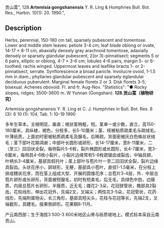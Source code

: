 贡山蒿",
128.**Artemisia gongshanensis** Y. R. Ling & Humphries Bull. Bot. Res., Harbin. 10(1): 20. 1990.",

## Description
Herbs, perennial, 150-180 cm tall, sparsely pubescent and tomentose. Lower and middle stem leaves: petiole 3-4 cm; leaf blade oblong or ovate, 14-17 × 8-11 cm, abaxially densely gray arachnoid tomentose, adaxially densely or sparsely glandular pubescent, 2(or 3)-pinnatisect; segments 5 or 6 pairs, elliptic or oblong, 4-7 × 3-6 cm; lobules 4-6 pairs, margin 5- or 6-toothed; rachis winged. Uppermost leaves and leaflike bracts 1- or 2-pinnatisect, serrate. Synflorescence a broad panicle. Involucre ovoid, 1-1.5 mm in diam.; phyllaries glandular pubescent and sparsely eglandular deciduous puberulent. Marginal female florets 2 or 3. Disk florets 3-5, bisexual. Achenes obovoid. Fl. and fr. Aug-Nov.
  "Statistics": "● Rocky slopes, ridges; 3500-3600 m. W Yunnan (Gongshan).
**128.贡山蒿（植物研究）**

Artemisia gongshanensis Y. R. Ling et C. J. Humphries in Bull. Bot. Res. 8 (3): 6 10 (1): 104, Tab. 1: 10-19 1990

多年生草本。主根明显，垂直；根状茎稍粗，短。茎单一或少数，直立，高150-180厘米，具纵棱，褐色，分枝多，长5-10厘米；茎、枝被粘质疏柔毛与疏绒毛。叶薄纸质，上面初时密被粘质疏柔毛及腺毛，后稀疏，背面密被灰白色蛛丝状绒毛；茎下部叶花期凋谢；中部叶长圆形或卵形，长14-17厘米，宽8-11厘米，二（至三）回羽状全裂，每侧裂片5-6枚，裂片椭圆形或长圆形，长4-7厘米，宽3-6厘米，每侧具4-6枚小裂片，小裂片边缘常有5-6枚疏锯齿或裂齿，中轴具翅，叶柄长3-4厘米，基部具假托叶；茎上部叶与苞片叶一至二回羽状全裂，裂片边缘具裂齿。头状花序小，卵球形，无梗，基部具小苞叶，直径1-1.5毫米，在分枝上排成穗状花序，而在茎上组成大型、开展的圆锥花序；总苞片3-4层，外、中层总苞片卵形或长卵形，背面被短腺毛，初时有短柔毛，后无毛，具绿色中肋，边膜质，内层总苞片长卵形，半膜质，近无毛；雌花2-3朵，花冠狭管状，檐部具2裂齿，花柱线形，伸出花冠外，先端2叉，叉端尖；两性花3-5朵，花冠管状，花药线形，先端附属物尖，长三角形，基部具短尖头，花柱与花冠等长，先端2叉，叉端截形，具睫毛。瘦果倒卵形。花果期8-11月。

产云南西部；生于海拔3 500-3 600米地区山脊与砾质坡地上。模式标本采自云南贡山。
